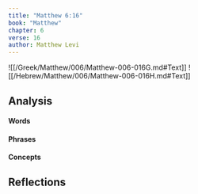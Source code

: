 ```yaml
---
title: "Matthew 6:16"
book: "Matthew"
chapter: 6
verse: 16
author: Matthew Levi
---
```

![[/Greek/Matthew/006/Matthew-006-016G.md#Text]]
![[/Hebrew/Matthew/006/Matthew-006-016H.md#Text]]

## Analysis

#### Words

#### Phrases

#### Concepts

## Reflections
